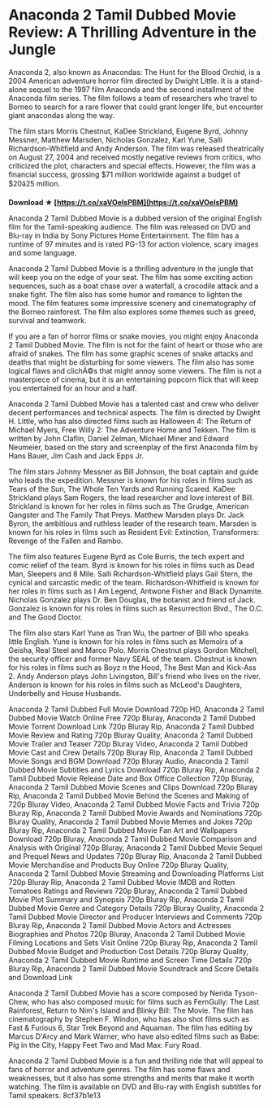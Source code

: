 # Anaconda 2 Tamil Dubbed Movie Review: A Thrilling Adventure in the Jungle
 
Anaconda 2, also known as Anacondas: The Hunt for the Blood Orchid, is a 2004 American adventure horror film directed by Dwight Little. It is a stand-alone sequel to the 1997 film Anaconda and the second installment of the Anaconda film series. The film follows a team of researchers who travel to Borneo to search for a rare flower that could grant longer life, but encounter giant anacondas along the way.
 
The film stars Morris Chestnut, KaDee Strickland, Eugene Byrd, Johnny Messner, Matthew Marsden, Nicholas Gonzalez, Karl Yune, Salli Richardson-Whitfield and Andy Anderson. The film was released theatrically on August 27, 2004 and received mostly negative reviews from critics, who criticized the plot, characters and special effects. However, the film was a financial success, grossing $71 million worldwide against a budget of $20â25 million.
 
**Download ★ [https://t.co/xaVOelsPBM](https://t.co/xaVOelsPBM)**


 
Anaconda 2 Tamil Dubbed Movie is a dubbed version of the original English film for the Tamil-speaking audience. The film was released on DVD and Blu-ray in India by Sony Pictures Home Entertainment. The film has a runtime of 97 minutes and is rated PG-13 for action violence, scary images and some language.
 
Anaconda 2 Tamil Dubbed Movie is a thrilling adventure in the jungle that will keep you on the edge of your seat. The film has some exciting action sequences, such as a boat chase over a waterfall, a crocodile attack and a snake fight. The film also has some humor and romance to lighten the mood. The film features some impressive scenery and cinematography of the Borneo rainforest. The film also explores some themes such as greed, survival and teamwork.
 
If you are a fan of horror films or snake movies, you might enjoy Anaconda 2 Tamil Dubbed Movie. The film is not for the faint of heart or those who are afraid of snakes. The film has some graphic scenes of snake attacks and deaths that might be disturbing for some viewers. The film also has some logical flaws and clichÃ©s that might annoy some viewers. The film is not a masterpiece of cinema, but it is an entertaining popcorn flick that will keep you entertained for an hour and a half.
  
Anaconda 2 Tamil Dubbed Movie has a talented cast and crew who deliver decent performances and technical aspects. The film is directed by Dwight H. Little, who has also directed films such as Halloween 4: The Return of Michael Myers, Free Willy 2: The Adventure Home and Tekken. The film is written by John Claflin, Daniel Zelman, Michael Miner and Edward Neumeier, based on the story and screenplay of the first Anaconda film by Hans Bauer, Jim Cash and Jack Epps Jr.
 
The film stars Johnny Messner as Bill Johnson, the boat captain and guide who leads the expedition. Messner is known for his roles in films such as Tears of the Sun, The Whole Ten Yards and Running Scared. KaDee Strickland plays Sam Rogers, the lead researcher and love interest of Bill. Strickland is known for her roles in films such as The Grudge, American Gangster and The Family That Preys. Matthew Marsden plays Dr. Jack Byron, the ambitious and ruthless leader of the research team. Marsden is known for his roles in films such as Resident Evil: Extinction, Transformers: Revenge of the Fallen and Rambo.
 
The film also features Eugene Byrd as Cole Burris, the tech expert and comic relief of the team. Byrd is known for his roles in films such as Dead Man, Sleepers and 8 Mile. Salli Richardson-Whitfield plays Gail Stern, the cynical and sarcastic medic of the team. Richardson-Whitfield is known for her roles in films such as I Am Legend, Antwone Fisher and Black Dynamite. Nicholas Gonzalez plays Dr. Ben Douglas, the botanist and friend of Jack. Gonzalez is known for his roles in films such as Resurrection Blvd., The O.C. and The Good Doctor.
 
The film also stars Karl Yune as Tran Wu, the partner of Bill who speaks little English. Yune is known for his roles in films such as Memoirs of a Geisha, Real Steel and Marco Polo. Morris Chestnut plays Gordon Mitchell, the security officer and former Navy SEAL of the team. Chestnut is known for his roles in films such as Boyz n the Hood, The Best Man and Kick-Ass 2. Andy Anderson plays John Livingston, Bill's friend who lives on the river. Anderson is known for his roles in films such as McLeod's Daughters, Underbelly and House Husbands.
 
Anaconda 2 Tamil Dubbed Full Movie Download 720p HD,  Anaconda 2 Tamil Dubbed Movie Watch Online Free 720p Bluray,  Anaconda 2 Tamil Dubbed Movie Torrent Download Link 720p Bluray Rip,  Anaconda 2 Tamil Dubbed Movie Review and Rating 720p Bluray Quality,  Anaconda 2 Tamil Dubbed Movie Trailer and Teaser 720p Bluray Video,  Anaconda 2 Tamil Dubbed Movie Cast and Crew Details 720p Bluray Rip,  Anaconda 2 Tamil Dubbed Movie Songs and BGM Download 720p Bluray Audio,  Anaconda 2 Tamil Dubbed Movie Subtitles and Lyrics Download 720p Bluray Rip,  Anaconda 2 Tamil Dubbed Movie Release Date and Box Office Collection 720p Bluray,  Anaconda 2 Tamil Dubbed Movie Scenes and Clips Download 720p Bluray Rip,  Anaconda 2 Tamil Dubbed Movie Behind the Scenes and Making of 720p Bluray Video,  Anaconda 2 Tamil Dubbed Movie Facts and Trivia 720p Bluray Rip,  Anaconda 2 Tamil Dubbed Movie Awards and Nominations 720p Bluray Quality,  Anaconda 2 Tamil Dubbed Movie Memes and Jokes 720p Bluray Rip,  Anaconda 2 Tamil Dubbed Movie Fan Art and Wallpapers Download 720p Bluray,  Anaconda 2 Tamil Dubbed Movie Comparison and Analysis with Original 720p Bluray,  Anaconda 2 Tamil Dubbed Movie Sequel and Prequel News and Updates 720p Bluray Rip,  Anaconda 2 Tamil Dubbed Movie Merchandise and Products Buy Online 720p Bluray Quality,  Anaconda 2 Tamil Dubbed Movie Streaming and Downloading Platforms List 720p Bluray Rip,  Anaconda 2 Tamil Dubbed Movie IMDB and Rotten Tomatoes Ratings and Reviews 720p Bluray,  Anaconda 2 Tamil Dubbed Movie Plot Summary and Synopsis 720p Bluray Rip,  Anaconda 2 Tamil Dubbed Movie Genre and Category Details 720p Bluray Quality,  Anaconda 2 Tamil Dubbed Movie Director and Producer Interviews and Comments 720p Bluray Rip,  Anaconda 2 Tamil Dubbed Movie Actors and Actresses Biographies and Photos 720p Bluray,  Anaconda 2 Tamil Dubbed Movie Filming Locations and Sets Visit Online 720p Bluray Rip,  Anaconda 2 Tamil Dubbed Movie Budget and Production Cost Details 720p Bluray Quality,  Anaconda 2 Tamil Dubbed Movie Runtime and Screen Time Details 720p Bluray Rip,  Anaconda 2 Tamil Dubbed Movie Soundtrack and Score Details and Download Link
 
Anaconda 2 Tamil Dubbed Movie has a score composed by Nerida Tyson-Chew, who has also composed music for films such as FernGully: The Last Rainforest, Return to Nim's Island and Blinky Bill: The Movie. The film has cinematography by Stephen F. Windon, who has also shot films such as Fast & Furious 6, Star Trek Beyond and Aquaman. The film has editing by Marcus D'Arcy and Mark Warner, who have also edited films such as Babe: Pig in the City, Happy Feet Two and Mad Max: Fury Road.
 
Anaconda 2 Tamil Dubbed Movie is a fun and thrilling ride that will appeal to fans of horror and adventure genres. The film has some flaws and weaknesses, but it also has some strengths and merits that make it worth watching. The film is available on DVD and Blu-ray with English subtitles for Tamil speakers.
 8cf37b1e13
 
